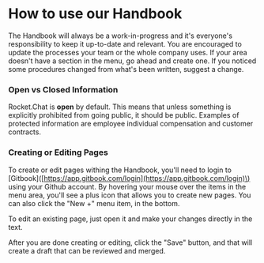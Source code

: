 # How to use our Handbook

The Handbook will always be a work-in-progress and it's everyone's responsibility to keep it up-to-date and relevant. You are encouraged to update the processes your team or the whole company uses. If your area doesn't have a section in the menu, go ahead and create one. If you noticed some procedures changed from what's been written, suggest a change. 

### Open vs Closed Information

Rocket.Chat is **open** by default. This means that unless something is explicitly prohibited from going public, it should be public. Examples of protected information are employee individual compensation and customer contracts. 

### Creating or Editing Pages

To create or edit pages withing the Handbook, you'll need to login to \[Gitbook\]\([https://app.gitbook.com/login](https://app.gitbook.com/login)\) using your Github account. By hovering your mouse over the items in the menu area, you'll see a plus icon that allows you to create new pages. You can also click the "New +" menu item, in the bottom. 

To edit an existing page, just open it and make your changes directly in the text. 

After you are done creating or editing, click the "Save" button, and that will create a draft that can be reviewed and merged.

